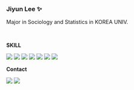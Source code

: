 ### Jiyun Lee ✨
Major in Sociology and Statistics in KOREA UNIV.

<br>

**SKILL**

<img src="https://img.shields.io/badge/Python-%233776AB.svg?&style=flat-square&logo=Python&logoColor=white" /> <img src="https://img.shields.io/badge/Pandas-150458.svg?&style=flat-square&logo=pandas&logoColor=white" /> <img src="https://img.shields.io/badge/Numpy-%23013243.svg?&style=flat-square&logo=Numpy&logoColor=white" /> <img src="https://img.shields.io/badge/Mysql-%234479A1.svg?&style=flat-square&logo=Mysql&logoColor=white" /> <img src="https://img.shields.io/badge/R-276DC3.svg?&style=flat-square&logo=R&logoColor=white" /> <img src="https://img.shields.io/badge/RStudio-75AADB?style=flat-square&logo=Rstudioide&logoColor=white" /> <img src="https://img.shields.io/badge/chatGPT-74aa9c?style=flat-square&logo=openai&logoColor=white" />

**Contact**

[<img src="https://img.shields.io/badge/Notion-000000?style=flat-square&logo=notion&logoColor=white" />](https://marmalade-drive-848.notion.site/JIYUNiverse-6fea39478002434d85c5f2c6f91f9d34?pvs=4) <a href=mailto:dlwldbs0618@gmail.com> <img src="https://img.shields.io/badge/Gmail-EA4335?style=flat-square&logo=Gmail&logoColor=white&link=mailto:dlwldbs0618@gmail.com"> </a>
